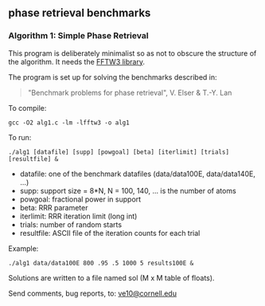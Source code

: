 ## phase retrieval benchmarks
### Algorithm 1: Simple Phase Retrieval
This program is deliberately minimalist so as not to obscure the structure of the algorithm.
It needs the [FFTW3 library](http://www.fftw.org).

The program is set up for solving the benchmarks described in:
> "Benchmark problems for phase retrieval", V. Elser & T.-Y. Lan

To compile:
```
gcc -O2 alg1.c -lm -lfftw3 -o alg1
```

To run:
```
./alg1 [datafile] [supp] [powgoal] [beta] [iterlimit] [trials] [resultfile] &
```

- datafile:	one of the benchmark datafiles (data/data100E, data/data140E, ...)
- supp:		support size = 8*N, N = 100, 140, ... is the number of atoms
- powgoal:	fractional power in support
- beta:		RRR parameter
- iterlimit:	RRR iteration limit (long int)
- trials:		number of random starts
- resultfile:	ASCII file of the iteration counts for each trial

Example:
```
./alg1 data/data100E 800 .95 .5 1000 5 results100E &
```

Solutions are written to a file named sol (M x M table of floats).

Send comments, bug reports, to: ve10@cornell.edu
